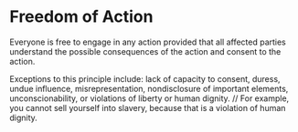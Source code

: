 # Freedom of Action

Everyone is free to engage in any action provided that all affected parties understand the possible consequences of the action and consent to the action.

Exceptions to this principle include: lack of capacity to consent, duress, undue influence, misrepresentation, nondisclosure of important elements, unconscionability, or violations of liberty or human dignity. // For example, you cannot sell yourself into slavery, because that is a violation of human dignity.
